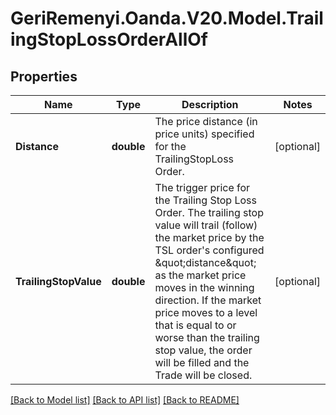 # GeriRemenyi.Oanda.V20.Model.TrailingStopLossOrderAllOf
## Properties

Name | Type | Description | Notes
------------ | ------------- | ------------- | -------------
**Distance** | **double** | The price distance (in price units) specified for the TrailingStopLoss Order. | [optional] 
**TrailingStopValue** | **double** | The trigger price for the Trailing Stop Loss Order. The trailing stop value will trail (follow) the market price by the TSL order&#39;s configured \&quot;distance\&quot; as the market price moves in the winning direction. If the market price moves to a level that is equal to or worse than the trailing stop value, the order will be filled and the Trade will be closed. | [optional] 

[[Back to Model list]](../README.md#documentation-for-models) [[Back to API list]](../README.md#documentation-for-api-endpoints) [[Back to README]](../README.md)

